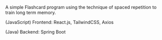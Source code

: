 A simple Flashcard program using the technique of spaced repetition to train long term memory.

(JavaScript) Frontend: React.js, TailwindCSS, Axios

(Java) Backend: Spring Boot
